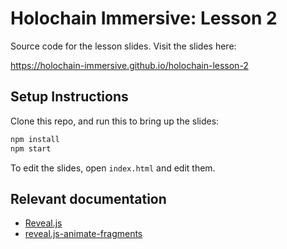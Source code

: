 # Holochain Immersive: Lesson 2

Source code for the lesson slides. Visit the slides here:

https://holochain-immersive.github.io/holochain-lesson-2

## Setup Instructions

Clone this repo, and run this to bring up the slides:

```bash
npm install
npm start
```

To edit the slides, open `index.html` and edit them.

## Relevant documentation

- [Reveal.js](https://revealjs.com/)
- [reveal.js-animate-fragments](https://www.npmjs.com/package/reveal.js-animate-fragments)